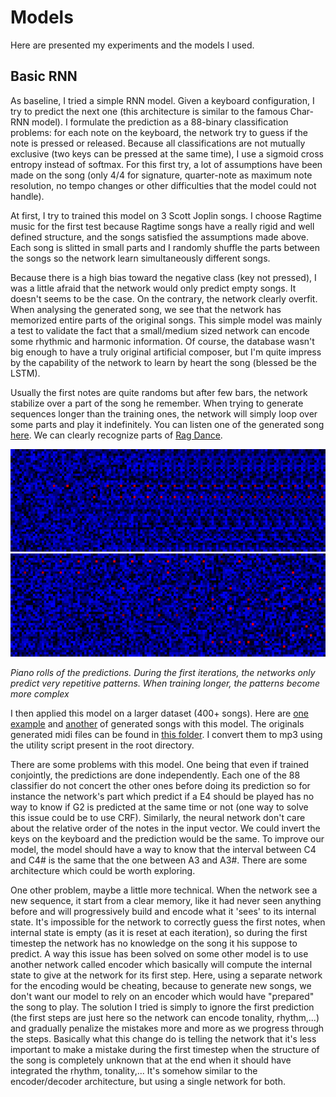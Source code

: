 # Models

Here are presented my experiments and the models I used.

## Basic RNN

As baseline, I tried a simple RNN model. Given a keyboard configuration, I try to predict the next one (this architecture is similar to the famous Char-RNN model). I formulate the prediction as a 88-binary classification problems: for each note on the keyboard, the network try to guess if the note is pressed or released. Because all classifications are not mutually exclusive (two keys can be pressed at the same time), I use a sigmoid cross entropy instead of softmax. For this first try, a lot of assumptions have been made on the song (only 4/4 for signature, quarter-note as maximum note resolution, no tempo changes or other difficulties that the model could not handle).

At first, I try to trained this model on 3 Scott Joplin songs. I choose Ragtime music for the first test because Ragtime songs have a really rigid and well defined structure, and the songs satisfied the assumptions made above. Each song is slitted in small parts and I randomly shuffle the parts between the songs so the network learn simultaneously different songs.

Because there is a high bias toward the negative class (key not pressed), I was a little afraid that the network would only predict empty songs. It doesn't seems to be the case. On the contrary, the network clearly overfit. When analysing the generated song, we see that the network has memorized entire parts of the original songs. This simple model was mainly a test to validate the fact that a small/medium sized network can encode some rhythmic and harmonic information. Of course, the database wasn't big enough to have a truly original artificial composer, but I'm quite impress by the capability of the network to learn by heart the song (blessed be the LSTM).

Usually the first notes are quite randoms but after few bars, the network stabilize over a part of the song he remember. When trying to generate sequences longer than the training ones, the network will simply loop over some parts and play it indefinitely. You can listen one of the generated song [here](https://soundcloud.com/reivalk/basic-rnn-joplin-example-overfitting?in=reivalk/sets/music-generator-experiments). We can clearly recognize parts of [Rag Dance](https://youtu.be/tCrj1s1iVas).

![Training piano roll](imgs/training_begin.png) ![Training piano roll](imgs/training_end.png)

*Piano rolls of the predictions. During the first iterations, the networks only predict very repetitive patterns. When training longer, the patterns become more complex*

I then applied this model on a larger dataset (400+ songs). Here are [one example](https://soundcloud.com/reivalk/basic-rnn-ragtime-1?in=reivalk/sets/music-generator-experiments) and [another](https://soundcloud.com/reivalk/basic-rnn-ragtime-2?in=reivalk/sets/music-generator-experiments) of generated songs with this model. The originals generated midi files can be found in [this folder](midi/). I convert them to mp3 using the utility script present in the root directory.

There are some problems with this model. One being that even if trained conjointly, the predictions are done independently. Each one of the 88 classifier do not concert the other ones before doing its prediction so for instance the network's part which predict if a E4 should be played has no way to know if G2 is predicted at the same time or not (one way to solve this issue could be to use CRF). Similarly, the neural network don't care about the relative order of the notes in the input vector. We could invert the keys on the keyboard and the prediction would be the same. To improve our model, the model should have a way to know that the interval between C4 and C4# is the same that the one between A3 and A3#. There are some architecture which could be worth exploring.

One other problem, maybe a little more technical. When the network see a new sequence, it start from a clear memory, like it had never seen anything before and will progressively build and encode what it 'sees' to its internal state. It's impossible for the network to correctly guess the first notes, when internal state is empty (as it is reset at each iteration), so during the first timestep the network has no knowledge on the song it his suppose to predict. A way this issue has been solved on some other model is to use another network called encoder which basically will compute the internal state to give at the network for its first step. Here, using a separate network for the encoding would be cheating, because to generate new songs, we don't want our model to rely on an encoder which would have "prepared" the song to play. The solution I tried is simply to ignore the first prediction (the first steps are just here so the network can encode tonality, rhythm,...) and gradually penalize the mistakes more and more as we progress through the steps. Basically what this change do is telling the network that it's less important to make a mistake during the first timestep when the structure of the song is completely unknown that at the end when it should have integrated the rhythm, tonality,... It's somehow similar to the encoder/decoder architecture, but using a single network for both.
